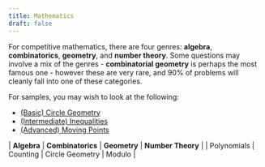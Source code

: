 ```yaml
---
title: Mathematics
draft: false
---
```


For competitive mathematics, there are four genres: **algebra**, **combinatorics**, **geometry**, and **number theory**. Some questions may involve a mix of the genres - **combinatorial geometry** is perhaps the most famous one - however these are very rare, and 90% of problems will cleanly fall into one of these categories.

For samples, you may wish to look at the following:
- [(Basic) Circle Geometry](basic_circle_geo.md)
- [(Intermediate) Inequalities](inequalities.md)
- [(Advanced) Moving Points](moving_points.md)


| **Algebra** | **Combinatorics** | **Geometry** | **Number Theory** |
| Polynomials | Counting | Circle Geometry | Modulo |